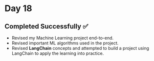 # Day 18

## Completed Successfully ✅

- Revised my Machine Learning project end-to-end.
- Revised important ML algorithms used in the project.
- Revised **LangChain** concepts and attempted to build a project using LangChain to apply the learning into practice.
